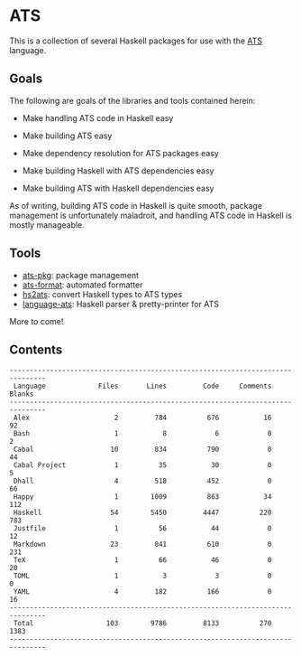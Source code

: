 # ATS

This is a collection of several Haskell packages for use with the
[ATS](http://ats-lang.org/) language.

## Goals

The following are goals of the libraries and tools contained herein:

  * Make handling ATS code in Haskell easy

  * Make building ATS easy

  * Make dependency resolution for ATS packages easy

  * Make building Haskell with ATS dependencies easy

  * Make building ATS with Haskell dependencies easy
  
As of writing, building ATS code in Haskell is quite smooth, package management
is unfortunately maladroit, and handling ATS code in Haskell is mostly
manageable.

## Tools

* [ats-pkg](ats-pkg/README.md): package management
* [ats-format](ats-format/README.md): automated formatter
* [hs2ats](hs2ats/README.md): convert Haskell types to ATS types
* [language-ats](language-ats/README.md): Haskell parser & pretty-printer for ATS

More to come!

## Contents

```
-------------------------------------------------------------------------------
 Language             Files       Lines         Code     Comments       Blanks
-------------------------------------------------------------------------------
 Alex                     2         784          676           16           92
 Bash                     1           8            6            0            2
 Cabal                   10         834          790            0           44
 Cabal Project            1          35           30            0            5
 Dhall                    4         518          452            0           66
 Happy                    1        1009          863           34          112
 Haskell                 54        5450         4447          220          783
 Justfile                 1          56           44            0           12
 Markdown                23         841          610            0          231
 TeX                      1          66           46            0           20
 TOML                     1           3            3            0            0
 YAML                     4         182          166            0           16
-------------------------------------------------------------------------------
 Total                  103        9786         8133          270         1383
-------------------------------------------------------------------------------
```
